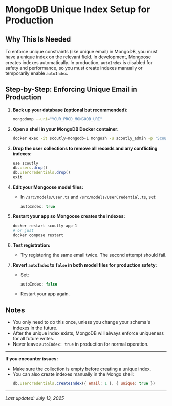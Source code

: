 # MongoDB Unique Index Setup for Production

## Why This Is Needed
To enforce unique constraints (like unique email) in MongoDB, you must have a unique index on the relevant field. In development, Mongoose creates indexes automatically. In production, `autoIndex` is disabled for safety and performance, so you must create indexes manually or temporarily enable `autoIndex`.

## Step-by-Step: Enforcing Unique Email in Production

1. **Back up your database (optional but recommended):**
   ```sh
   mongodump --uri="YOUR_PROD_MONGODB_URI"
   ```

2. **Open a shell in your MongoDB Docker container:**
   ```sh
   docker exec -it scoutly-mongodb-1 mongosh -u scoutly_admin -p 'ScoutlySecure2024!' --authenticationDatabase admin
   ```

3. **Drop the user collections to remove all records and any conflicting indexes:**
   ```js
   use scoutly
   db.users.drop()
   db.usercredentials.drop()
   exit
   ```

4. **Edit your Mongoose model files:**
   - In `/src/models/User.ts` and `/src/models/UserCredential.ts`, set:
     ```typescript
     autoIndex: true
     ```

5. **Restart your app so Mongoose creates the indexes:**
   ```sh
   docker restart scoutly-app-1
   # or just
   docker compose restart
   ```

6. **Test registration:**
   - Try registering the same email twice. The second attempt should fail.

7. **Revert `autoIndex` to `false` in both model files for production safety:**
   - Set:
     ```typescript
     autoIndex: false
     ```
   - Restart your app again.

## Notes
- You only need to do this once, unless you change your schema's indexes in the future.
- After the unique index exists, MongoDB will always enforce uniqueness for all future writes.
- Never leave `autoIndex: true` in production for normal operation.

---

**If you encounter issues:**
- Make sure the collection is empty before creating a unique index.
- You can also create indexes manually in the Mongo shell:
  ```js
  db.usercredentials.createIndex({ email: 1 }, { unique: true })
  ```

---

_Last updated: July 13, 2025_
